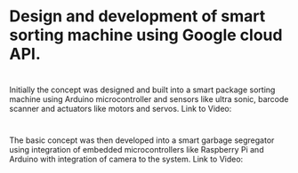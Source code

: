 # Design and development of smart sorting machine using Google cloud API.
#
Initially the concept was designed and built into a smart package sorting machine using Arduino microcontroller and sensors like ultra sonic, barcode scanner and actuators like motors and servos.
Link to Video:
#
The basic concept was then developed into a smart garbage segregator using integration of embedded microcontrollers like Raspberry Pi and Arduino with integration of camera to the system.
Link to Video:
